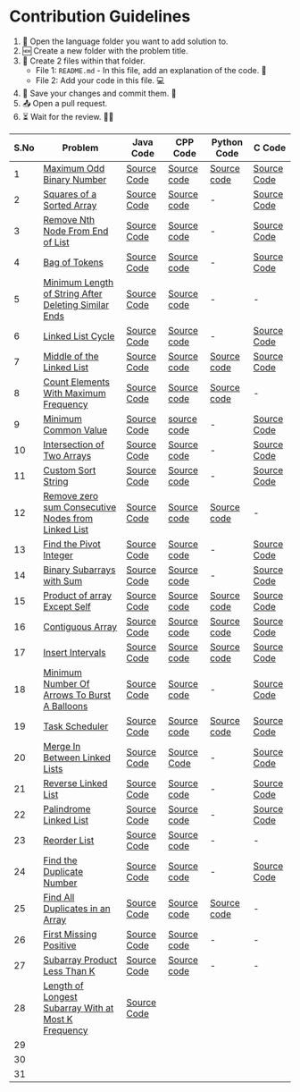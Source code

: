 # Contribution Guidelines
1. 📂 Open the language folder you want to add solution to.
2. 🆕 Create a new folder with the problem title.
3. 📄 Create 2 files within that folder.
   - File 1: `README.md` - In this file, add an explanation of the code. 📝
   - File 2: Add your code in this file. 💻
4. 💾 Save your changes and commit them. 🚀
5. 📤 Open a pull request. 
6. ⏳ Wait for the review. 🕵️‍♂️

| S.No | Problem | Java Code | CPP Code | Python Code | C Code |
|------|---------|-----------|----------|-------------|--------|
|   1  | [Maximum Odd Binary Number](https://leetcode.com/problems/maximum-odd-binary-number/) | [Source Code](https://github.com/dhruvabhat24/Leetcode-2024/tree/main/March/Java/Maximum%20Odd%20Binary%20Number)  | [Source code](https://github.com/Abiji-2020/Leetcode-2024/tree/main/March/CPP/Maximum%20Odd%20Binary%20Number)         |[Source code](https://github.com/GajananShenvi/Leetcode-2024/tree/main/March/Python/Maximum%20Odd%20Binary%20Number)             |        [Source Code](https://github.com/pradyumna100903/Leetcode-2024/blob/main/March/C/Maximum%20Odd%20Binary%20Tree/Max%20Odd%20Binary%20Tree.c)
|   2  | [Squares of a Sorted Array](https://leetcode.com/problems/squares-of-a-sorted-array/) | [Source Code](https://github.com/dhruvabhat24/Leetcode-2024/tree/main/March/Java/Squares%20of%20a%20Sorted%20Array) | [Source code](https://github.com/Abiji-2020/Leetcode-2024/tree/main/March/CPP/Squares%20of%20a%20sorted%20array)         |       -    |        [Source Code](https://github.com/pradyumna100903/Leetcode-2024/blob/main/March/C/Squares%20of%20Sorted%20Array/Squares%20of%20Sorted%20Array.c)
|   3  | [Remove Nth Node From End of List](https://leetcode.com/problems/remove-nth-node-from-end-of-list/description/?envType=daily-question&envId=2024-03-03) | [Source Code](https://github.com/dhruvabhat24/Leetcode-2024/tree/main/March/Java/Remove%20Nth%20Node%20From%20End%20of%20List) |[Source code](https://github.com/Abiji-2020/Leetcode-2024/tree/main/March/CPP/Remove%20Nth%20Node%20from%20End%20of%20List)          |    -    | [Source Code](https://github.com/pradyumna100903/Leetcode-2024/blob/main/March/C/Remove%20Nth%20Node%20From%20End%20of%20List/Remove%20Nth%20node.c)
|   4  | [Bag of Tokens](https://leetcode.com/problems/bag-of-tokens/) | [Source Code](https://github.com/dhruvabhat24/Leetcode-2024/tree/main/March/Java/Bag%20of%20Tokens) |[Source code](https://github.com/Abiji-2020/Leetcode-2024/tree/main/March/CPP/Bag%20of%20Tokens)          |    -         |        [Source Code](https://github.com/pradyumna100903/Leetcode-2024/blob/main/March/C/Bag%20of%20Tokens/Bag%20of%20Tokens.c)
|   5  | [Minimum Length of String After Deleting Similar Ends](https://leetcode.com/problems/minimum-length-of-string-after-deleting-similar-ends/) |[Source Code](https://github.com/dhruvabhat24/Leetcode-2024/tree/main/March/Java/Minimum%20Length%20of%20String%20After%20Deleting%20Similar%20Ends) | [Source code](https://github.com/Abiji-2020/Leetcode-2024/tree/main/March/CPP/Minimum%20Length%20of%20String%20After%20Deleting%20Similar%20Elements)         | -  | -  |
|   6  | [Linked List Cycle](https://leetcode.com/problems/linked-list-cycle/) |[Source Code](https://github.com/dhruvabhat24/Leetcode-2024/tree/main/March/Java/Linked%20List%20Cycle)  | [Source code](https://github.com/Abiji-2020/Leetcode-2024/tree/main/March/CPP/Linked%20List%20cycle) |  -   |        [Source Code](https://github.com/pradyumna100903/Leetcode-2024/blob/main/March/Linked%20List%20Cycle/Linked%20List.c)
|   7  | [Middle of the Linked List](https://leetcode.com/problems/middle-of-the-linked-list/) | [Source Code](https://github.com/dhruvabhat24/Leetcode-2024/tree/main/March/Java/Middle%20of%20the%20Linked%20List)  |[Source code](https://github.com/Abiji-2020/Leetcode-2024/tree/main/March/CPP/Middle%20of%20Linked%20List)          | [Source code](https://github.com/GajananShenvi/Leetcode-2024/tree/main/March/Python/Middle%20of%20the%20Linked%20List)            |       [Source Code](https://github.com/pradyumna100903/Leetcode-2024/blob/main/March/C/Middle%20of%20Linked%20List/Middle%20of%20LL.c)
|   8  | [Count Elements With Maximum Frequency](https://leetcode.com/problems/count-elements-with-maximum-frequency/) | [Source Code](https://github.com/dhruvabhat24/Leetcode-2024/tree/main/March/Java/Count%20Elements%20With%20Maximum%20Frequency) |[Source code](https://github.com/Abiji-2020/Leetcode-2024/tree/main/March/CPP/Count%20Element%20With%20Maximum%20Frequency)          | [Source code](https://github.com/GajananShenvi/Leetcode-2024/tree/main/March/Python/Count%20Elements%20With%20Maximum%20Frequency)            |     -   |
|   9  | [Minimum Common Value](https://leetcode.com/problems/minimum-common-value/description) | [Source Code](https://github.com/dhruvabhat24/Leetcode-2024/tree/main/March/Java/Minimum%20Common%20Value) |   [source code](https://github.com/Abiji-2020/Leetcode-2024/tree/main/March/CPP/%20Smallest%20common%20number)      |        -     |        [Source Code](https://github.com/pradyumna100903/Leetcode-2024/blob/main/March/C/Minimum%20Common%20Value/Minimum%20Value.c)
|  10  | [Intersection of Two Arrays](https://leetcode.com/problems/intersection-of-two-arrays/) | [Source Code](https://github.com/dhruvabhat24/Leetcode-2024/tree/main/March/Java/Intersection%20of%20Two%20Arrays) | [Source code](https://github.com/Abiji-2020/Leetcode-2024/tree/main/March/CPP/Intersection%20of%20Two%20Array)         |      -       |        [Source Code](https://github.com/pradyumna100903/Leetcode-2024/tree/main/March/C/Intersection%20of%20Two%20Arrays)
|  11  | [Custom Sort String](https://leetcode.com/problems/custom-sort-string/description/) | [Source Code](https://github.com/dhruvabhat24/Leetcode-2024/tree/main/March/Java/Custom%20Sort%20String) | [Source code](https://github.com/Abiji-2020/Leetcode-2024/tree/main/March/CPP/Custom%20Sort%20String) | - | [Source Code](https://github.com/pradyumna100903/Leetcode-2024/blob/main/March/C/Custom%20Sort%20String/Custom%20String.c)  |
|  12  |[Remove zero sum Consecutive Nodes from Linked List](https://leetcode.com/problems/remove-zero-sum-consecutive-nodes-from-linked-list/description/)         | [Source Code](https://github.com/dhruvabhat24/Leetcode-2024/tree/main/March/Java/Remove%20Zero%20Sum%20Consecutive%20Nodes%20from%20Linked%20List) |[Source code](https://github.com/Abiji-2020/Leetcode-2024/tree/main/March/CPP/Remove%20Zero%20sum%20Consecutive%20Linked%20List)  | [Source code](https://github.com/GajananShenvi/Leetcode-2024/tree/main/March/Python/Remove%20Zero%20Sum%20Consecutive%20Nodes%20from%20Linked%20List) |  -  |
|  13  |[Find the Pivot Integer](https://leetcode.com/problems/find-the-pivot-integer/)  | [Source Code](https://github.com/dhruvabhat24/Leetcode-2024/tree/main/March/Java/Find%20the%20Pivot%20Integer) | [Source code](https://github.com/Abiji-2020/Leetcode-2024/tree/main/March/CPP/Find%20the%20pivot%20Integer)         |      -       |        [Source Code](https://github.com/pradyumna100903/Leetcode-2024/blob/main/March/C/Find%20The%20Pivot%20Integer/Pivot%20Int.c)
|  14  | [Binary Subarrays with Sum](https://leetcode.com/problems/binary-subarrays-with-sum/) | [Source Code](https://github.com/dhruvabhat24/Leetcode-2024/tree/main/March/Java/Binary%20Subarrays%20with%20Sum)  | [Source code](https://github.com/Abiji-2020/Leetcode-2024/tree/main/March/CPP/Binary%20Subarrays%20With%20Sum)         |       -      |   [Source Code](https://github.com/pradyumna100903/Leetcode-2024/blob/main/March/C/Binary%20Subarrays%20With%20Sum/Binary%20Subarrays.c)      |
|  15  | [Product of array Except Self](https://leetcode.com/problems/product-of-array-except-self/) | [Source Code](https://github.com/dhruvabhat24/Leetcode-2024/tree/main/March/Java/Product%20of%20array%20Except%20Self) | [Source code](https://github.com/Abiji-2020/Leetcode-2024/tree/main/March/CPP/Product%20of%20Array%20Except%20Self%20)          | [Source code](https://github.com/GajananShenvi/Leetcode-2024/tree/main/March/Python/%20Product%20of%20Array%20Except%20Self)            |        [Source Code](https://github.com/pradyumna100903/Leetcode-2024/blob/main/March/C/Product%20of%20Array%20Except%20Self/Product%20of%20Array.c) |
|  16  | [Contiguous Array](https://leetcode.com/problems/contiguous-array/)     | [Source Code](https://github.com/dhruvabhat24/Leetcode-2024/tree/main/March/Java/Contiguous%20Array) | [Source code](https://github.com/Abiji-2020/Leetcode-2024/tree/main/March/CPP/Contiguous%20Array)         | [Source code](https://github.com/GajananShenvi/Leetcode-2024/tree/main/March/Python/Contiguous%20Array)  |        [Source Code](https://github.com/pradyumna100903/Leetcode-2024/blob/main/March/C/Contiguous%20Array/Contiguous%20Array.c) |
|  17  |[Insert Intervals](https://leetcode.com/problems/insert-interval/) | [Source Code](https://github.com/dhruvabhat24/Leetcode-2024/tree/main/March/Java/Insert%20Intervals) | [Source code](https://github.com/Abiji-2020/Leetcode-2024/tree/main/March/CPP/Insert%20Interval)  | [Source code](https://github.com/GajananShenvi/Leetcode-2024/tree/main/March/Python/Insert%20Interval) | [Source Code](https://github.com/pradyumna100903/Leetcode-2024/blob/main/March/C/Insert%20Interval/Insert%20Interval.c) |
|  18  | [Minimum Number Of Arrows To Burst A Balloons](https://leetcode.com/problems/minimum-number-of-arrows-to-burst-balloons/) | [Source Code](https://github.com/dhruvabhat24/Leetcode-2024/tree/main/March/Java/Minimum%20Number%20of%20Arrows%20to%20Burst%20Balloons) |[Source code](https://github.com/Abiji-2020/Leetcode-2024/tree/main/March/CPP/Minimum%20Number%20of%20Arrows%20to%20Burst%20Balloons%20)          |    -  |        [Source Code](https://github.com/pradyumna100903/Leetcode-2024/blob/main/March/C/Minimum%20Number%20of%20Arrows%20to%20Burst%20Balloons%20/Min%20Number%20of%20Arrows.c)
|  19  | [Task Scheduler](https://leetcode.com/problems/task-scheduler/description/) | [Source Code](https://github.com/dhruvabhat24/Leetcode-2024/tree/main/March/Java/Task%20Scheduler) | [Source code](https://github.com/Abiji-2020/Leetcode-2024/tree/main/March/CPP/Task%20Scheduler)         | [Source code](https://github.com/GajananShenvi/Leetcode-2024/tree/main/March/Python/Task%20Schedular)            |        [Source Code](https://github.com/pradyumna100903/Leetcode-2024/blob/main/March/C/Task%20Scheduler/Task%20Scheduler.c) |
|  20  | [Merge In Between Linked Lists](https://leetcode.com/problems/merge-in-between-linked-lists/description/) | [Source Code](https://github.com/dhruvabhat24/Leetcode-2024/tree/main/March/Java/%20Merge%20In%20Between%20Linked%20Lists) | [Source Code](https://github.com/Abiji-2020/Leetcode-2024/tree/main/March/CPP/Merge%20In%20Between%20Linked%20List)         |      -       |        [Source Code](https://github.com/pradyumna100903/Leetcode-2024/blob/main/March/C/Merge%20in%20Between%20Linked%20Lists/Merge%20in%20Between%20Linked%20Lists.c)
|  21  |[Reverse Linked List](https://leetcode.com/problems/reverse-linked-list/)         |   [Source Code](https://github.com/dhruvabhat24/Leetcode-2024/tree/main/March/Java/Reverse%20Linked%20List) | [Source code](https://github.com/Abiji-2020/Leetcode-2024/tree/main/March/CPP/Reversed%20Linked%20List)  | - |        [Source Code](https://github.com/pradyumna100903/Leetcode-2024/blob/main/March/C/Reverse%20Linked%20List/Rev%20Linked%20List.c)
|  22  | [Palindrome Linked List](https://leetcode.com/problems/palindrome-linked-list/description/) | [Source Code](https://github.com/dhruvabhat24/Leetcode-2024/tree/main/March/Java/Palindrome%20Linked%20List) | [Source code](https://github.com/Abiji-2020/Leetcode-2024/tree/main/March/CPP/Palindrome%20Linked%20List%20)  |        -     |  [Source Code](https://github.com/pradyumna100903/Leetcode-2024/blob/main/March/C/Palindrome%20Linked%20List/Palindrome%20Linked%20List.c)
|  23  | [Reorder List](https://leetcode.com/problems/reorder-list/description/) | [Source Code](https://github.com/dhruvabhat24/Leetcode-2024/tree/main/March/Java/Reorder%20List) |  [Source code](https://github.com/Abiji-2020/Leetcode-2024/tree/main/March/CPP/Reorder%20List)       |       -      |      -  |
|  24  | [Find the Duplicate Number](https://leetcode.com/problems/find-the-duplicate-number/description/) | [Source Code](https://github.com/dhruvabhat24/Leetcode-2024/tree/main/March/Java/Find%20the%20Duplicate%20Number) | [Source code](https://github.com/Abiji-2020/Leetcode-2024/tree/main/March/CPP/Find%20the%20Duplicate%20Number)         |      -       |        [Source Code](https://github.com/pradyumna100903/Leetcode-2024/blob/main/March/C/Find%20The%20Duplicate%20Number/Duplicate%20Number.c)
|  25  | [Find All Duplicates in an Array](https://leetcode.com/problems/find-all-duplicates-in-an-array/description/) | [Source Code](https://github.com/dhruvabhat24/Leetcode-2024/tree/main/March/Java/Find%20All%20Duplicates%20in%20an%20Array) |[Source code](https://github.com/Abiji-2020/Leetcode-2024/tree/main/March/CPP/Find%20All%20Duplicates%20In%20an%20Array)          |[Source code](https://github.com/GajananShenvi/Leetcode-2024/tree/main/March/Python/Find%20All%20Duplicates%20in%20an%20Array)             |   -     |
|  26  |[First Missing Positive](https://leetcode.com/problems/first-missing-positive/)         | [Source Code](https://github.com/dhruvabhat24/Leetcode-2024/tree/main/March/Java/First%20Missing%20Positive) | [Source code](https://github.com/Abiji-2020/Leetcode-2024/tree/main/March/CPP/First%20Missing%20Positive )        |          -   |    -    |
|  27  | [Subarray Product Less Than K](https://leetcode.com/problems/subarray-product-less-than-k/description/) | [Source Code](https://github.com/dhruvabhat24/Leetcode-2024/tree/main/March/Java/Subarray%20Product%20Less%20Than%20k) | [Source code](https://github.com/Abiji-2020/Leetcode-2024/tree/main/March/CPP/Subarray%20Product%20Less%20than%20K)         |        -     |     -   |
|  28  | [Length of Longest Subarray With at Most K Frequency](https://leetcode.com/problems/length-of-longest-subarray-with-at-most-k-frequency/description/) | [Source Code](https://github.com/dhruvabhat24/Leetcode-2024/tree/main/March/Java/Length%20of%20Longest%20Subarray%20With%20at%20Most%20K%20Frequency) |          |             |        |
|  29  |         |           |          |             |        |
|  30  |         |           |          |             |        |
|  31  |         |           |          |             |        |

